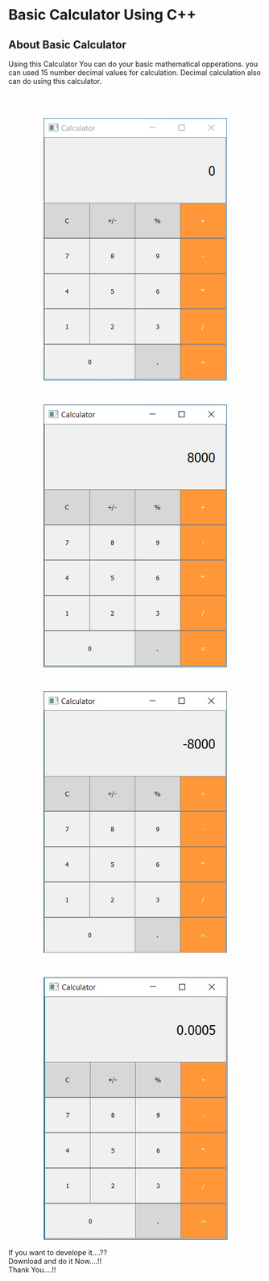 # Basic Calculator Using C++

## About Basic Calculator

<div>
   <body> Using this Calculator You can do your basic mathematical opperations. you can used 15 number decimal values for calculation.
   Decimal calculation also can do using this calculator.
   </body>
</div>
<br/><br/><br/>
<p align="center" ><img src="Sample Img/01.png"></p>

<br/>
<p align="center" ><img src="Sample Img/02.png"></p>

<br/>
<p align="center" ><img src="Sample Img/03.jpg"></p>

<br/>
<p align="center" ><img src="Sample Img/04.jpg"></p>

<body> If you want to develope it....?? <br/>
Download and do it Now....!!<br/>
Thank You....!!
   </body>
